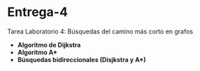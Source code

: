 # Entrega-4
Tarea Laboratorio 4: Búsquedas del camino más corto en grafos

- **Algoritmo de Dijkstra**
- **Algoritmo A\***
- **Búsquedas bidireccionales (Disjkstra y A\*)**
